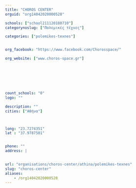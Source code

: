 ```yaml
---
title: "CHOROS CENTER"
orguid: "org14042020000528"

schools: ["school211120180710"]
categorynoslug: ["Πολεμικές τέχνες"]

categories: ["polemikes-texnes"]


org_facebook: "https://www.facebook.com/Chorosspace/"

org_website: ["www.choros-space.gr"]







count_schools: "0"
logo: ""

description: ""
cities: ["Αθήνα"]



long: "23.7274351"
lat : "37.9787501"


phone: ""
address: |
    

url: "organisations/choros-center/athina/polemikes-texnes"
slug: "choros-center"
aliases:
    - /org14042020000528
---
```



